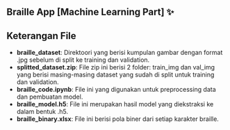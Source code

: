 ## Braille App [Machine Learning Part] ✨

## Keterangan File

- **braille_dataset**: Direktoori yang berisi kumpulan gambar dengan format .jpg sebelum di split ke training dan validation.
- **splitted_dataset.zip**: File zip ini berisi 2 folder: train_img dan val_img yang berisi masing-masing dataset yang sudah di split untuk training dan validation.
- **braille_code.ipynb**: File ini yang digunakan untuk preprocessing data dan pembuatan model.
- **braille_model.h5**: File ini merupakan hasil model yang diekstraksi ke dalam bentuk .h5.
- **braille_binary.xlsx**: File ini berisi pola biner dari setiap karakter braille.

